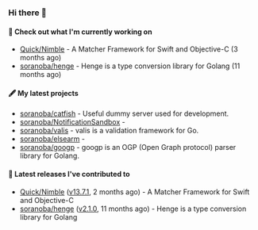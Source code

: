 ### Hi there 👋

#### 👷  Check out what I'm currently working on

- [Quick/Nimble](https://github.com/Quick/Nimble) - A Matcher Framework for Swift and Objective-C (3 months ago)
- [soranoba/henge](https://github.com/soranoba/henge) - Henge is a type conversion library for Golang (11 months ago)

#### 🖋️  My latest projects

- [soranoba/catfish](https://github.com/soranoba/catfish) - Useful dummy server used for development.
- [soranoba/NotificationSandbox](https://github.com/soranoba/NotificationSandbox) - 
- [soranoba/valis](https://github.com/soranoba/valis) - valis is a validation framework for Go.
- [soranoba/elsearm](https://github.com/soranoba/elsearm) - 
- [soranoba/googp](https://github.com/soranoba/googp) - googp is an OGP (Open Graph protocol) parser library for Golang.

#### 🚀  Latest releases I've contributed to

- [Quick/Nimble](https://github.com/Quick/Nimble) ([v13.7.1](https://github.com/Quick/Nimble/releases/tag/v13.7.1), 2 months ago) - A Matcher Framework for Swift and Objective-C
- [soranoba/henge](https://github.com/soranoba/henge) ([v2.1.0](https://github.com/soranoba/henge/releases/tag/v2.1.0), 11 months ago) - Henge is a type conversion library for Golang
